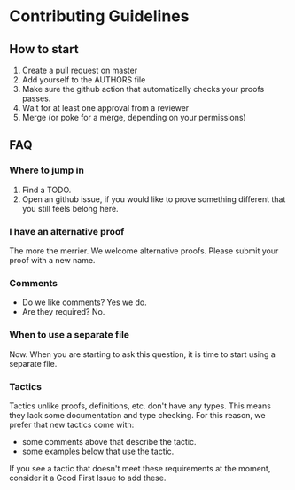 # Contributing Guidelines

## How to start

1. Create a pull request on master
2. Add yourself to the AUTHORS file
3. Make sure the github action that automatically checks your proofs passes.
4. Wait for at least one approval from a reviewer
5. Merge (or poke for a merge, depending on your permissions)

## FAQ

### Where to jump in

1. Find a TODO.
2. Open an github issue, if you would like to prove something different that you still feels belong here.

### I have an alternative proof

The more the merrier. We welcome alternative proofs.  Please submit your proof with a new name.

### Comments

 - Do we like comments? Yes we do.
 - Are they required? No.

### When to use a separate file

Now.  When you are starting to ask this question, it is time to start using a separate file.

### Tactics

Tactics unlike proofs, definitions, etc. don't have any types.
This means they lack some documentation and type checking.
For this reason, we prefer that new tactics come with:
  - some comments above that describe the tactic.
  - some examples below that use the tactic.

If you see a tactic that doesn't meet these requirements at the moment, consider it a Good First Issue to add these.


